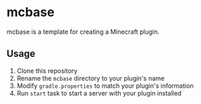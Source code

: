 # mcbase

mcbase is a template for creating a Minecraft plugin.

## Usage

1. Clone this repository
2. Rename the `mcbase` directory to your plugin's name
3. Modify `gradle.properties` to match your plugin's information
4. Run `start` task to start a server with your plugin installed
